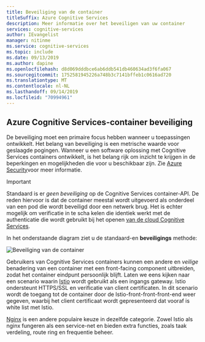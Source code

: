 ```yaml
---
title: Beveiliging van de container
titleSuffix: Azure Cognitive Services
description: Meer informatie over het beveiligen van uw container
services: cognitive-services
author: IEvangelist
manager: nitinme
ms.service: cognitive-services
ms.topic: include
ms.date: 09/13/2019
ms.author: dapine
ms.openlocfilehash: d8d069dddbce6ab6ddb541db460634ad3f6fa067
ms.sourcegitcommit: 1752581945226a748b3c7141bffeb1c0616ad720
ms.translationtype: MT
ms.contentlocale: nl-NL
ms.lasthandoff: 09/14/2019
ms.locfileid: "70994961"
---
```

## <a name="azure-cognitive-services-container-security"></a>Azure Cognitive Services-container beveiliging

De beveiliging moet een primaire focus hebben wanneer u toepassingen ontwikkelt. Het belang van beveiliging is een metrische waarde voor geslaagde pogingen. Wanneer u een software oplossing met Cognitive Services containers ontwikkelt, is het belang rijk om inzicht te krijgen in de beperkingen en mogelijkheden die voor u beschikbaar zijn. Zie [Azure Security][az-security]voor meer informatie.

> [!IMPORTANT]
> Standaard is er *geen beveiliging* op de Cognitive Services container-API. De reden hiervoor is dat de container meestal wordt uitgevoerd als onderdeel van een pod die wordt beveiligd door een netwerk brug. Het is echter mogelijk om verificatie in te scha kelen die identiek werkt met de authenticatie die wordt gebruikt bij het openen [van de cloud Cognitive Services][request-authentication].

In het onderstaande diagram ziet u de standaard-en **beveiligings** methode:

![Beveiliging van de container](../media/container-security.svg)

Gebruikers van Cognitive Services containers kunnen een andere en *veilige* benadering van een container met een front-facing component uitbreiden, zodat het container eindpunt persoonlijk blijft. Laten we eens kijken naar een scenario waarin [Istio][istio] wordt gebruikt als een ingangs gateway. Istio ondersteunt HTTPS/SSL en verificatie van client certificaten. In dit scenario wordt de toegang tot de container door de Istio-front-front-front-end weer gegeven, waarbij het client certificaat wordt gepresenteerd dat vooraf is white list met Istio.

[Nginx][nginx] is een andere populaire keuze in dezelfde categorie. Zowel Istio als nginx fungeren als een service-net en bieden extra functies, zoals taak verdeling, route ring en frequentie beheer.

[istio]: https://istio.io/
[nginx]: https://www.nginx.com
[request-authentication]: ../../authentication.md
[az-security]: ../../../security/fundamentals/overview.md
